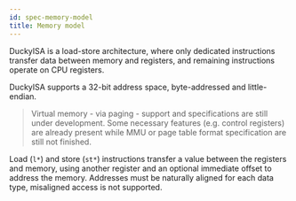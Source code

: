 ```yaml
---
id: spec-memory-model
title: Memory model
---
```


DuckyISA is a load-store architecture, where only dedicated instructions transfer data between memory and registers, and remaining instructions operate on CPU registers.

DuckyISA supports a 32-bit address space, byte-addressed and little-endian.

> Virtual memory - via paging - support and specifications are still under development. Some necessary features (e.g. control registers) are already present while MMU or page table format specification are still not finished.

Load (``l*``) and store (``st*``) instructions transfer a value between the registers and memory, using another register and an optional immediate offset to address the memory. Addresses must be naturally aligned  for each data type, misaligned access is not supported.
